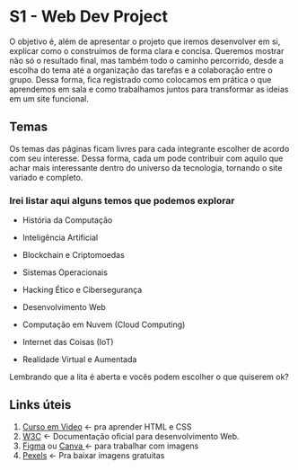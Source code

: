 
# S1 - Web Dev Project

O objetivo é, além de apresentar o projeto que iremos desenvolver em si, explicar como o construímos de forma clara e concisa. Queremos mostrar não só o resultado final, mas também todo o caminho percorrido, desde a escolha do tema até a organização das tarefas e a colaboração entre o grupo. Dessa forma, fica registrado como colocamos em prática o que aprendemos em sala e como trabalhamos juntos para transformar as ideias em um site funcional.


## Temas
Os temas das páginas ficam livres para cada integrante escolher de acordo com seu interesse. Dessa forma, cada um pode contribuir com aquilo que achar mais interessante dentro do universo da tecnologia, tornando o site variado e completo.

### Irei listar aqui alguns temos que podemos explorar
 - História da Computação

 - Inteligência Artificial

 - Blockchain e Criptomoedas

 - Sistemas Operacionais

 - Hacking Ético e Cibersegurança

 - Desenvolvimento Web

 - Computação em Nuvem (Cloud Computing)

 - Internet das Coisas (IoT)

 - Realidade Virtual e Aumentada


Lembrando que a lita é aberta e vocês podem escolher o que quiserem ok?


## Links úteis

1. [Curso em Video](https://www.cursoemvideo.com/) <- pra aprender HTML e CSS
2. [W3C](https://www.w3schools.com/) <- Documentação oficial para desenvolvimento Web.
3. [Figma](https://www.figma.com/) ou [Canva ](https://www.canva.com/pt_br/)<- para trabalhar com imagens
4. [Pexels](https://www.pexels.com/pt-br/) <- Pra baixar imagens gratuitas